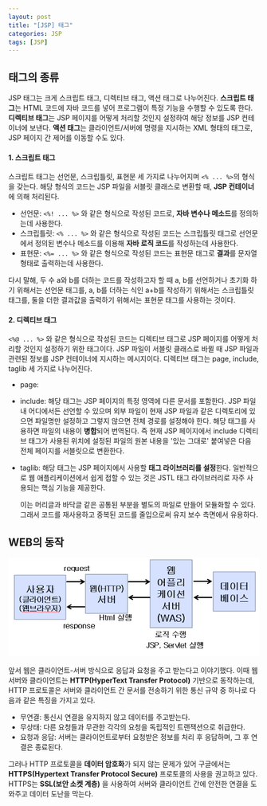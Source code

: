 ```yaml
---
layout: post
title: "[JSP] 태그" 
categories: JSP
tags: [JSP]
---
```


## **태그의 종류**  
  
  
 JSP 태그는 크게 스크립트 태그, 디렉티브 태그, 액션 태그로 나누어진다. **스크립트 태그**는 HTML 코드에 자바 코드를 넣어 프로그램이 특정 기능을 수행할 수 있도록 한다. **디렉티브 태그**는 JSP 페이지를 어떻게 처리할 것인지 설정하여 해당 정보를 JSP 컨테이너에 보낸다. **액션 태그**는 클라이언트/서버에 명령을 지시하는 XML 형태의 태그로, JSP 페이지 간 제어를 이동할 수도 있다.  

#### 1. 스크립트 태그

스크립트 태그는 선언문, 스크립틀릿, 표현문 세 가지로 나누어지며 `<% ... %>`의 형식을 갖는다. 해당 형식의 코드는 JSP 파일을 서블릿 클래스로 변환할 때, **JSP 컨테이너**에 의해 처리된다.

- 선언문: `<%! ... %>` 와 같은 형식으로 작성된 코드로, **자바 변수나 메소드**를 정의하는데 사용한다.
- 스크립틀릿: `<% ... %>` 와 같은 형식으로 작성된 코드는 스크립틀릿 태그로 선언문에서 정의된 변수나 메소드를 이용해 **자바 로직 코드**를 작성하는데 사용한다.
- 표현문: `<%= ... %>` 와 같은 형식으로 작성된 코드는 표현문 태그로 **결과**를 문자열 형태로 출력하는데 사용한다.  

다시 말해, 두 수 a와 b를 더하는 코드를 작성하고자 할 때 a, b를 선언하거나 초기화 하기 위해서는 선언문 태그를, a, b를 더하는 식인 a+b를 작성하기 위해서는 스크립틀릿 태그를, 둘을 더한 결과값을 출력하기 위해서는 표현문 태그를 사용하는 것이다.


#### 2. 디렉티브 태그

`<%@ ... %>` 와 같은 형식으로 작성된 코드는 디렉티브 태그로 JSP 페이지를 어떻게 처리할 것인지 설정하기 위한 태그이다. JSP 파일이 서블릿 클래스로 바뀔 때 JSP 파일과 관련된 정보를 JSP 컨테이너에 지시하는 메시지이다. 디렉티브 태그는 page, include, taglib 세 가지로 나누어진다.

- page: 
- include: 해당 태그는 JSP 페이지의 특정 영역에 다른 문서를 포함한다. JSP 파일 내 어디에서든 선언할 수 있으며 외부 파일이 현재 JSP 파일과 같은 디렉토리에 있으면 파일명만 설정하고 그렇지 않으면 전체 경로를 설정해야 한다. 해당 태그를 사용하면 파일의 내용이 **병합**되어 번역된다. 즉 현재 JSP 페이지에서 include 디렉티브 태그가 사용된 위치에 설정된 파일의 원본 내용을 '있는 그대로' 붙여넣은 다음 전체 페이지를 서블릿으로 변환한다.
- taglib: 해당 태그는 JSP 페이지에서 사용할 **태그 라이브러리를 설정**한다. 일반적으로 웹 애플리케이션에서 쉽게 접할 수 있는 것은 JSTL 태그 라이브러리로 자주 사용되는 핵심 기능을 제공한다.

 

  이는 머리글과 바닥글 같은 공통된 부분을 별도의 파일로 만들어 모듈화할 수 있다. 그래서 코드를 재사용하고 중복된 코드를 줄입으로써 유지 보수 측면에서 유용하다.




## **WEB의 동작**  
![image1](/_posts/JSP/images/img1.png)  
  
 앞서 웹은 클라이언트-서버 방식으로 응답과 요청을 주고 받는다고 이야기했다. 이때 웹서버와 클라이언트는 **HTTP(HyperText Transfer Protocol)** 기반으로 동작하는데, HTTP 프로토콜은 서버와 클라이언트 간 문서를 전송하기 위한 통신 규약 중 하나로 다음과 같은 특징을 가지고 있다.
 
- 무연결: 통신시 연결을 유지하지 않고 데이터를 주고받는다.
- 무상태: 다른 요청들과 무관한 각각의 요청을 독립적인 트랜잭션으로 취급한다.
- 요청과 응답: 서버는 클라이언트로부터 요청받은 정보를 처리 후 응답하며, 그 후 연결은 종료된다.  


 그러나 HTTP 프로토콜을 **데이터 암호화**가 되지 않는 문제가 있어 구글에서는 **HTTPS(Hypertext Transfer Protocol Secure)** 프로토콜의 사용을 권고하고 있다. HTTPS는 **SSL(보안 소켓 계층)** 을 사용하여 서버와 클라이언트 간에 안전한 연결을 도와주고 데이터 도난을 막는다.
